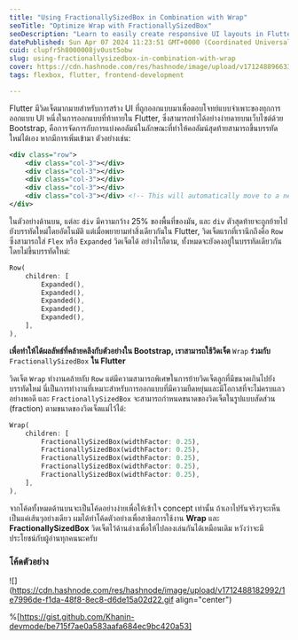 ```yaml
---
title: "Using FractionallySizedBox in Combination with Wrap"
seoTitle: "Optimize Wrap with FractionallySizedBox"
seoDescription: "Learn to easily create responsive UI layouts in Flutter using FractionallySizedBox with Wrap, a powerful alternative to Bootstrap's column wrapping"
datePublished: Sun Apr 07 2024 11:23:51 GMT+0000 (Coordinated Universal Time)
cuid: clupfr5h8000008jv0ust5obw
slug: using-fractionallysizedbox-in-combination-with-wrap
cover: https://cdn.hashnode.com/res/hashnode/image/upload/v1712488966330/e7c621ea-2a74-491e-b88c-6f14e29bebe1.webp
tags: flexbox, flutter, frontend-development

---
```


Flutter มีวิดเจ็ตมากมายสำหรับการสร้าง UI ที่ถูกออกแบบมาเพื่อตอบโจทย์แบบจำเพาะของทุกการออกแบบ UI หนึ่งในการออกแบบที่ท้าทายใน Flutter, ซึ่งสามารถทำได้อย่างง่ายดายบนเว็บไซต์ด้วย Bootstrap, คือการจัดการกับการแบ่งคอลัมน์ในลักษณะที่ทำให้คอลัมน์สุดท้ายสามารถขึ้นบรรทัดใหม่ได้เอง หากมีการเพิ่มเข้ามา ตัวอย่างเช่น:

```xml
<div class="row">
    <div class="col-3"></div>
    <div class="col-3"></div>
    <div class="col-3"></div>
    <div class="col-3"></div>
    <div class="col-3"></div> <!-- This will automatically move to a new line -->
</div>
```

ในตัวอย่างด้านบน, แต่ละ `div` มีความกว้าง 25% ของพื้นที่ของมัน, และ `div` ตัวสุดท้ายจะถูกย้ายไปยังบรรทัดใหม่โดยอัตโนมัติ แต่เมื่อพยายามทำสิ่งเดียวกันใน Flutter, วิดเจ็ตแรกที่เรานึกถึงคือ `Row` ซึ่งสามารถใส่ `Flex` หรือ `Expanded` วิดเจ็ตได้ อย่างไรก็ตาม, ทั้งหมดจะยังคงอยู่ในบรรทัดเดียวกันโดยไม่ขึ้นบรรทัดใหม่:

```dart
Row(
    children: [
        Expanded(),
        Expanded(),
        Expanded(),
        Expanded(),
        Expanded(),
    ],
),
```

**เพื่อทำให้ได้ผลลัพธ์ที่คล้ายคลึงกับตัวอย่างใน Bootstrap, เราสามารถใช้วิดเจ็ต** `Wrap` **ร่วมกับ** `FractionallySizedBox` **ใน Flutter**

วิดเจ็ต `Wrap` ทำงานคล้ายกับ `Row` แต่มีความสามารถพิเศษในการย้ายวิดเจ็ตลูกที่มีขนาดเกินไปยังบรรทัดใหม่ นี่เป็นการทำงานที่เหมาะสำหรับการออกแบบที่มีความยืดหยุ่นและมีโอกาสที่จะไม่ครบแถวอย่างพอดี และ `FractionallySizedBox` จะสามารถกำหนดขนาดของวิดเจ็ตในรูปแบบสัดส่วน (fraction) ตามขนาดของวิดเจ็ตแม่ไว้ได้:

```dart
Wrap(
    children: [
        FractionallySizedBox(widthFactor: 0.25),
        FractionallySizedBox(widthFactor: 0.25),
        FractionallySizedBox(widthFactor: 0.25),
        FractionallySizedBox(widthFactor: 0.25),
        FractionallySizedBox(widthFactor: 0.25),
    ],
),
```

จากโค้ดทั้งหมดด้านบนจะเป็นโค้ดอย่างง่ายเพื่อให้เข้าใจ concept เท่านั้น ถ้าเอาไปรันจริงๆจะเห็นเป็นแค่เส้นๆอย่างเดียว ผมได้ทำโค้ดตัวอย่างเพื่อสาธิตการใช้งาน **Wrap** และ **FractionallySizedBox** วิดเจ็ตไว้ด้านล่างเพื่อให้ไปลองเล่นกันได้เหมือนเดิม หวังว่าจะมีประโยชน์กับผู้อ่านทุกคนนะครับ

### โค้ดตัวอย่าง

![](https://cdn.hashnode.com/res/hashnode/image/upload/v1712488182992/1e7996de-f1da-48f8-8ec8-d6de15a02d22.gif align="center")

%[https://gist.github.com/Khanin-devmode/be715f7ae0a583aafa684ec9bc420a53]
